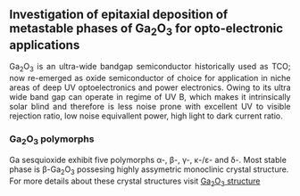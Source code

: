 ## Investigation of epitaxial deposition of metastable phases of Ga<sub>2</sub>O<sub>3</sub> for opto-electronic applications
<p style="text-align:justify;">Ga<sub>2</sub>O<sub>3</sub> is an ultra-wide bandgap semiconductor historically used as TCO; now re-emerged as oxide semiconductor of choice for application in niche areas of deep UV optoelectronics and power electronics. Owing to its ultra wide band gap can operate in regime of UV B, which makes it intrinsically solar blind and therefore is less noise prone with excellent UV to visible rejection ratio, low noise equivallent power, high light to dark current ratio. </p>


### Ga<sub>2</sub>O<sub>3</sub> polymorphs
Ga sesquioxide exhibit five polymorphs &alpha;-, &beta;-, &gamma;-, &kappa;-/&epsilon;- and &delta;-. Most stable phase is &beta;-Ga<sub>2</sub>O<sub>3</sub> possesing highly assymetric monoclinic crystal structure. For more details about these crystal structures visit <a href="https://usmaan0311.github.io/WebDevelopment/site/" target = "_blank"> Ga<sub>2</sub>O<sub>3</sub> structure</a>

